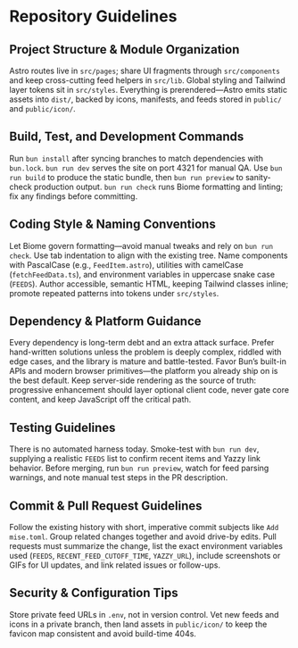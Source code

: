 # Repository Guidelines

## Project Structure & Module Organization
Astro routes live in `src/pages`; share UI fragments through `src/components` and keep cross-cutting feed helpers in `src/lib`. Global styling and Tailwind layer tokens sit in `src/styles`. Everything is prerendered—Astro emits static assets into `dist/`, backed by icons, manifests, and feeds stored in `public/` and `public/icon/`.

## Build, Test, and Development Commands
Run `bun install` after syncing branches to match dependencies with `bun.lock`. `bun run dev` serves the site on port 4321 for manual QA. Use `bun run build` to produce the static bundle, then `bun run preview` to sanity-check production output. `bun run check` runs Biome formatting and linting; fix any findings before committing.

## Coding Style & Naming Conventions
Let Biome govern formatting—avoid manual tweaks and rely on `bun run check`. Use tab indentation to align with the existing tree. Name components with PascalCase (e.g., `FeedItem.astro`), utilities with camelCase (`fetchFeedData.ts`), and environment variables in uppercase snake case (`FEEDS`). Author accessible, semantic HTML, keeping Tailwind classes inline; promote repeated patterns into tokens under `src/styles`.

## Dependency & Platform Guidance
Every dependency is long-term debt and an extra attack surface. Prefer hand-written solutions unless the problem is deeply complex, riddled with edge cases, and the library is mature and battle-tested. Favor Bun’s built-in APIs and modern browser primitives—the platform you already ship on is the best default. Keep server-side rendering as the source of truth: progressive enhancement should layer optional client code, never gate core content, and keep JavaScript off the critical path.

## Testing Guidelines
There is no automated harness today. Smoke-test with `bun run dev`, supplying a realistic `FEEDS` list to confirm recent items and Yazzy link behavior. Before merging, run `bun run preview`, watch for feed parsing warnings, and note manual test steps in the PR description.

## Commit & Pull Request Guidelines
Follow the existing history with short, imperative commit subjects like `Add mise.toml`. Group related changes together and avoid drive-by edits. Pull requests must summarize the change, list the exact environment variables used (`FEEDS`, `RECENT_FEED_CUTOFF_TIME`, `YAZZY_URL`), include screenshots or GIFs for UI updates, and link related issues or follow-ups.

## Security & Configuration Tips
Store private feed URLs in `.env`, not in version control. Vet new feeds and icons in a private branch, then land assets in `public/icon/` to keep the favicon map consistent and avoid build-time 404s.
